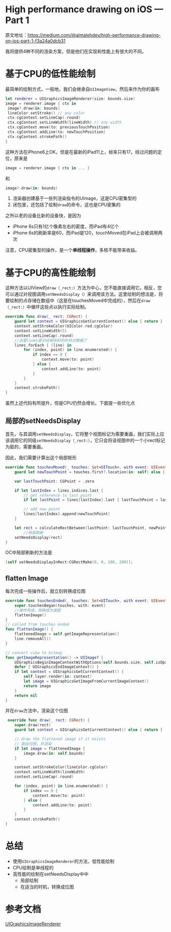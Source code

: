 # High performance drawing on iOS — Part 1

原文地址：https://medium.com/@almalehdev/high-performance-drawing-on-ios-part-1-f3a24a0dcb31

我将提供4种不同的渲染方案，但是他们在实现和性能上有很大的不同。

# 基于CPU的低性能绘制

最简单的绘制方式，一般地，我们会继承自`UIImageView`，然后来作为你的画布

```swift
let renderer = UIGraphicsImageRenderer(size: bounds.size)
image = renderer.image { ctx in
 image?.draw(in: bounds)
 lineColor.setStroke() // any color
 ctx.cgContext.setLineCap(.round)
 ctx.cgContext.setLineWidth(lineWidth) // any width
 ctx.cgContext.move(to: previousTouchPosition)
 ctx.cgContext.addLine(to: newTouchPosition)
 ctx.cgContext.strokePath()
}
```

这种方法在iPhone6上OK，但是在最新的iPad11上，帧率只有17。经过问题的定位，原来是

```swift
image = renderer.image { ctx in ... }
```

和

```swift
image?.draw(in: bounds)
```

1. 渲染器创建基于一些列渲染指令的UImage，这是CPU密集型的
2. 闭包里，还包括了绘制`draw`的命令，这也是CPU密集的

之所以老的设备比新的设备快，是因为

- iPhone 6s只有1亿个像素左右的密度，而iPad有4亿个
- iPhone 6s的刷新率是60，而iPad是120，touchMoved在iPad上会被调用两次

注意，CPU密集型的操作，是一个**单线程操作**，多核不能带来收益。

# 基于CPU的高性能绘制

这种方法以UIView的`draw（_rect:）`方法为中心，您不能直接调用它。相反，您可以通过对视图调用`setNeedsDisplay（）`来调用该方法。这里绘制的想法是，将要绘制的点存储在数组中（这是在touchesMoved中完成的），然后在`draw（_rect:）`中循环这些点以执行实际绘制。

```swift
override func draw(_ rect: CGRect) {
    guard let context = UIGraphicsGetCurrentContext() else { return }
    context.setStrokeColor(UIColor.red.cgColor)
    context.setLineWidth(5)
    context.setLineCap(.round)
    //这里lines是已经保存好的形状点数据了
    lines.forEach { (line) in
        for (index, point) in line.enumerated() {
            if index == 0 {
                context.move(to: point)
            } else {
                context.addLine(to: point)
            }
        }
    }
    context.strokePath()
}
```

虽然上述代码有所提升，但是CPU仍然会增长。下面提一些优化点

## 局部的setNeedsDisplay

首先，与其调用`setNeedsDisplay`，它将整个视图标记为需要重画，我们实际上应该调用它的同级`setNeedsDisplay（_rect:）`，它只会将该视图中的一个小rect标记为脏的，需要重画。

因此，我们需要计算出这个局部矩形

```swift
override func touchesMoved(_ touches: Set<UITouch>, with event: UIEvent?) {
    guard let newTouchPoint = touches.first?.location(in: self) else { return }

    var lastTouchPoint: CGPoint = .zero

    if let lastIndex = lines.indices.last {
        // get reference to last point
        if let lastPoint = lines[lastIndex].last { lastTouchPoint = lastPoint }

        // add new point
        lines[lastIndex].append(newTouchPoint)
    }

    let rect = calculateRectBetween(lastPoint: lastTouchPoint, newPoint: newTouchPoint)
		//局部刷新
    setNeedsDisplay(rect)
}
```

OC中局部刷新的方法是

```objective-c
[self setNeedsDisplayInRect:CGRectMake(0, 0, 100, 200)];
```

## flatten Image

每次完成一些操作后，就立刻转换成位图

```swift
override func touchesEnded(_ touches: Set<UITouch>, with event: UIEvent?) {
    super.touchesBegan(touches, with: event)
  	//操作完成，转换成为诶图
    flattenImage()
}
// called from touches ended
func flattenImage() {
    flattenedImage = self.getImageRepresentation()
    line.removeAll()
}

// convert view to bitmap
func getImageRepresentation() -> UIImage? {
    UIGraphicsBeginImageContextWithOptions(self.bounds.size, self.isOpaque, 0.0)
    defer { UIGraphicsEndImageContext() }
    if let context = UIGraphicsGetCurrentContext() {
        self.layer.render(in: context)
        let image = UIGraphicsGetImageFromCurrentImageContext()
        return image
    }
    return nil
}
```

 并在`draw`方法中，渲染这个位图

```swift
 override func draw(_ rect: CGRect) {
    super.draw(rect)
    guard let context = UIGraphicsGetCurrentContext() else { return }

    // draw the flattened image if it exists
    // 取出位图，并渲染
    if let image = flattenedImage {
        image.draw(in: self.bounds)
    }

    context.setStrokeColor(lineColor.cgColor)
    context.setLineWidth(lineWidth)
    context.setLineCap(.round)

    for (index, point) in line.enumerated() {
        if index == 0 {
            context.move(to: point)
        } else {
            context.addLine(to: point)
        }
    }
    context.strokePath()
}
```

# 总结

- 使用`UIGraphicsImageRenderer`的方法，低性能绘制
- CPU绘制是单线程的
- 高性能的绘制在setNeedsDisplay中中
  - 局部绘制
  - 在适当的时机，转换成位图

# 参考文档

[UIGraphicsImageRenderer](https://developer.apple.com/documentation/uikit/uigraphicsimagerenderer?language=objc)

